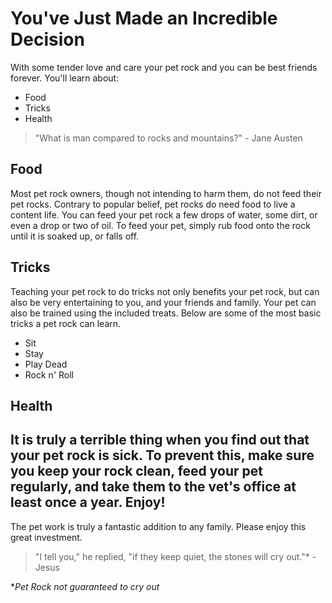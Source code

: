 You've Just Made an Incredible Decision
=============
With some tender love and care your pet rock and you can be best friends forever. You'll learn about:
  - Food
  - Tricks
  - Health

> "What is man compared to rocks and mountains?" - Jane Austen

Food
-------------
Most pet rock owners, though not intending to harm them, do not feed their pet rocks. Contrary to popular belief, pet rocks do need food to live a content life. You can feed your pet rock a few drops of water, some dirt, or even a drop or two of oil. To feed your pet, simply rub food onto the rock until it is soaked up, or falls off.

Tricks
-------------
Teaching your pet rock to do tricks not only benefits your pet rock, but can also be very entertaining to you, and your friends and family. Your pet can also be trained using the included treats. Below are some of the most basic tricks a pet rock can learn.


* Sit
* Stay
* Play Dead
* Rock n' Roll

Health
-------------
It is truly a terrible thing when you find out that your pet rock is sick. To prevent this, make sure you keep your rock clean, feed your pet regularly, and take them to the vet's office at least once a year.
Enjoy!
-------------
The pet work is truly a fantastic addition to any family. Please enjoy this great investment.

> "I tell you," he replied, "if they keep quiet, the stones will cry out."* - Jesus

**Pet Rock not guaranteed to cry out*